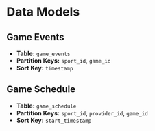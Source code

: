 # Data Models

## Game Events

*   **Table:** `game_events`
*   **Partition Keys:** `sport_id`, `game_id`
*   **Sort Key:** `timestamp`

## Game Schedule

*   **Table:** `game_schedule`
*   **Partition Keys:** `sport_id`, `provider_id`, `game_id`
*   **Sort Key:** `start_timestamp`


